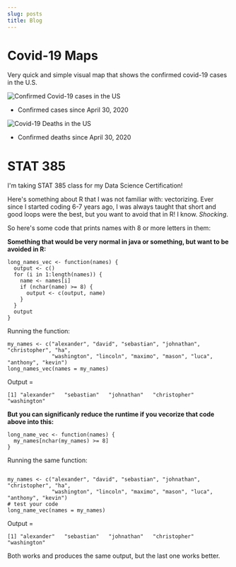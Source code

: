```yaml
---
slug: posts
title: Blog
---
```


# Covid-19 Maps

Very quick and simple visual map that shows the confirmed covid-19 cases in the U.S.

![Confirmed Covid-19 cases in the US](/images/covid19.jpg)
- Confirmed cases since April 30, 2020

![Covid-19 Deaths in the US](/images/covid19_deaths.jpg)
- Confirmed deaths since April 30, 2020


# STAT 385

I'm taking STAT 385 class for my Data Science Certification! 



Here's something about R that I was not familiar with: vectorizing. Ever since I started coding 6-7 years ago, I was always taught that short and good loops were the best, but you want to avoid that in R! I know. *Shocking*. 

So here's some code that prints names with 8 or more letters in them:

**Something that would be very normal in java or something, but want to be avoided in R:**

```{r}
long_names_vec <- function(names) {
  output <- c()
  for (i in 1:length(names)) {
    name <- names[i]
    if (nchar(name) >= 8) {
      output <- c(output, name)
    }
  }
  output
}
```

Running the function:

```{r}
my_names <- c("alexander", "david", "sebastian", "johnathan", "christopher", "ha",
              "washington", "lincoln", "maximo", "mason", "luca", "anthony", "kevin")
long_names_vec(names = my_names)

```
Output = 

```{r}
[1] "alexander"   "sebastian"   "johnathan"   "christopher" "washington" 

```

**But you can significanly reduce the runtime if you vecorize that code above into this:**


```{r}
long_name_vec <- function(names) {
  my_names[nchar(my_names) >= 8]
}
```

Running the same function:

```{r}

my_names <- c("alexander", "david", "sebastian", "johnathan", "christopher", "ha",
              "washington", "lincoln", "maximo", "mason", "luca", "anthony", "kevin")
# test your code
long_name_vec(names = my_names)

```
Output = 

```{r}
[1] "alexander"   "sebastian"   "johnathan"   "christopher" "washington" 

```


Both works and produces the same output, but the last one works better.

